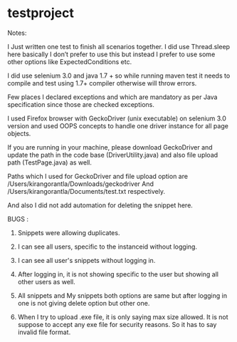 # testproject

Notes:

I Just written one test to finish all scenarios together. I did use Thread.sleep here basically I don’t prefer to use this but instead I prefer to use some other options like ExpectedConditions etc.

I did use selenium 3.0 and java 1.7 + so while running maven test it needs to compile and test using 1.7+ compiler otherwise will throw errors.

Few places I declared exceptions and which are mandatory as per Java specification since those are checked exceptions.

I used Firefox browser with GeckoDriver (unix executable) on selenium 3.0 version and used OOPS concepts to handle one driver instance for all page objects.

If you are running in your machine, please download GeckoDriver and update the path in the code base (DriverUtility.java) and also file upload path (TestPage.java) as well.

Paths which I used for GeckoDriver and file upload option are /Users/kirangorantla/Downloads/geckodriver
And /Users/kirangorantla/Documents/test.txt
respectively.

And also I did not add automation for deleting the snippet here.




BUGS :

1) Snippets were allowing duplicates.

2) I can see all users, specific to the instanceid without logging.

3) I can see all user's snippets without logging in.

4) After logging in, it is not showing specific to the user but showing all other users as well.

5) All snippets and My snippets both options are same but after logging in one is not giving delete option but other one.

6) When I try to upload .exe file, it is only saying max size allowed. It is not suppose to accept any exe file for security reasons. So it has to say invalid file format.

